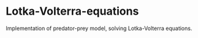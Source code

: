 # Lotka-Volterra-equations
Implementation of predator-prey model, solving Lotka-Volterra equations.
